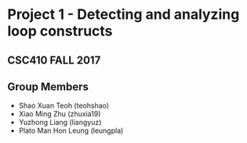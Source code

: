 # Project 1 - Detecting and analyzing loop constructs 
## CSC410 FALL 2017

## Group Members
- Shao Xuan Teoh (teohshao) 
- Xiao Ming Zhu (zhuxia19) 
- Yuzhong Liang (liangyuz) 
- Plato Man Hon Leung (leungpla) 
